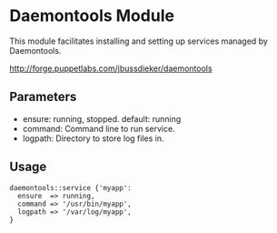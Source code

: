 # Daemontools Module

This module facilitates installing and setting up services managed by Daemontools.

http://forge.puppetlabs.com/jbussdieker/daemontools

## Parameters

 * ensure: running, stopped. default: running
 * command: Command line to run service.
 * logpath: Directory to store log files in.

## Usage

    daemontools::service {'myapp':
      ensure  => running,
      command => '/usr/bin/myapp',
      logpath => '/var/log/myapp',
    }
